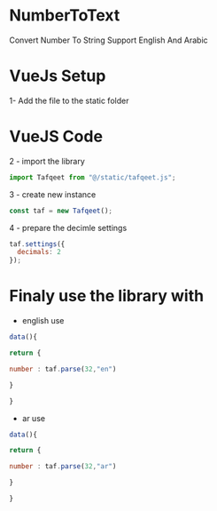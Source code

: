 # NumberToText
Convert Number To String Support English And Arabic

# VueJs Setup

1- Add the file to the static folder 

# VueJS Code

2 - import the library 

```js
import Tafqeet from "@/static/tafqeet.js";
```
3 - create new instance 

```js
const taf = new Tafqeet();
```
4 - prepare the decimle settings 

```js
taf.settings({
  decimals: 2
});
```

# Finaly use the library with

- english use

```js
data(){

return {

number : taf.parse(32,"en")

}

}
```


- ar use

```js
data(){

return {

number : taf.parse(32,"ar")

}

}
```
